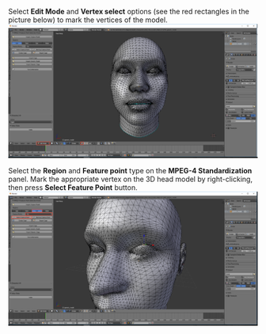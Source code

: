 Select **Edit Mode** and **Vertex select** options (see the red rectangles in the picture below) to mark the vertices of the model.
![alt text](images/sme_blender_edit_mode.png)


Select the **Region** and **Feature point** type on the **MPEG-4 Standardization** panel. Mark the appropriate vertex on the 3D head model by right-clicking, then press **Select Feature Point** button.
![alt text](images/sme_mark_vertex.png)
